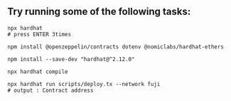 ## Try running some of the following tasks:

```shell
npx hardhat
# press ENTER 3times

npm install @openzeppelin/contracts dotenv @nomiclabs/hardhat-ethers

npm install --save-dev "hardhat@^2.12.0"

npx hardhat compile

npx hardhat run scripts/deploy.tx --network fuji
# output : Contract address
```

